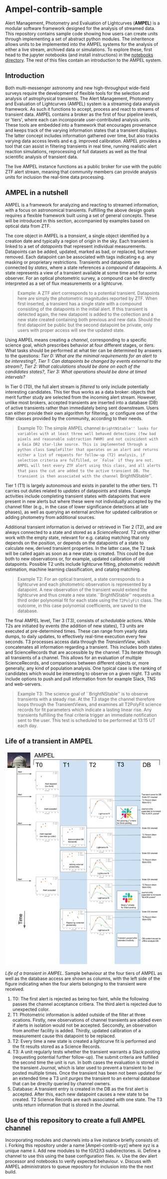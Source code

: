 # Ampel-contrib-sample


Alert Management, Photometry and Evaluation of Lightcurves (**AMPEL**) is a modular software framework designed for the analysis of streamed data. This repository contains sample code showing how users can create units through implementing a set of abstract python modules. The inheritence allows units to be implemented into the AMPEL systems for the analysis of either a live stream, archived data or simulations. To explore these, first head to the jupyter notebooks (and install instructions) in the [notebooks directory](notebooks/). The rest of this files contain an introduction to the AMPEL system.


## Introduction

Both multi-messenger astronomy and new high-throughput wide-field surveys require the development of flexible tools for the selection and analysis of astrophysical transients. The Alert Management, Photometry and Evaluation of Lightcurves (AMPEL) system is a streaming data analysis framework. As such it functions to accept, process and react to streams of transient data. AMPEL contains a broker as the first of four pipeline levels, or 'tiers', where each can incoroporate user-contributed analysis units. These tools are embedded into a framework that encourages provenance and keeps track of the varying information states that a transient displays. The latter concept includes information gathered over time, but also tracks varying data access levels and e.g. improved calibration. AMPEL provides a tool that can assist in filtering transients in real time, running realistic alert reaction simulations, reprocessing of full datasets as well as the final scientific analysis of transient data.

The live AMPEL instance functions as a public broker for use with the public ZTF  alert stream, meaning that community members can provide analysis units for inclusion the real-time data processing. 


## AMPEL in a nutshell

AMPEL is a framework for analyzing and reacting to streamed information, with a focus on astronomical transients. Fulfilling the above design goals requires a flexible framework built using a set of general concepts. These will be introduced in this section, accompanied by examples based on optical data from ZTF. 


The core object in AMPEL is a *transient*, a single object identified by a creation date and typically a region of origin in the sky. Each transient is linked to a set of *datapoints* that represent individual measurements. Datapoints can be added, updated, marked as bad, or replaced, but never removed. Each datapoint can be associated with tags indicating e.g. any masking or proprietary restrictions. Transients and datapoints are connected by *states*, where a state references a *compound* of datapoints. A state represents a view of a transient available at some time and for some observer. For an optical photometric survey, a compound can be directly interpreted as a set of flux measurements or a lightcurve.

> Example: A ZTF alert corresponds to a potential transient. Datapoints here are simply the photometric magnitudes reported by ZTF. When first inserted, a transient has a single state with a compound consisting of the datapoints in the initial alert. If this transient is detected again, the new datapoint is added to the collection and a new state created containing both previous and new data. Should the first datapoint be public but the second datapoint be private, only users with proper access will see the updated state. 

Using AMPEL means creating a *channel*, corresponding to a specific science goal, which prescribes behavior at four different stages, or *tiers*. What tasks should be performed at what tier can be determined by answers to the questions: *Tier 0: What are the minimal requirements for an alert to be interesting?*, *Tier 1:  Can datapoints be changed by events external to the stream?*, *Tier 2:  What calculations should be done on each of the candidates states?*, *Tier 3: What operations should be done at timed intervals?*

In Tier 0 (T0), the full alert stream is *filtered* to only include potentially interesting candidates. This tier thus works as a data broker: objects that merit further study are selected from the incoming alert stream. However, unlike most brokers, accepted transients are inserted into a database (DB) of active transients rather than immediately being sent downstream. Users can either provide their own algorithm for filtering, or configure one of the filter classes provided by the community, according to their needs. 


> Example T0: The simple AMPEL channel ``BrightNStable'' looks for variables with at least three well behaved detections (few bad pixels and reasonable subtraction FWHM) and not coincident with a Gaia DR2 star-like source. This is implemented through a python class SampleFilter that operates on an alert and returns either a list of requests for follow-up (T2) analysis, if selection criteria are fulfilled, or `False` if they are not. AMPEL will test every ZTF alert using this class, and all alerts that pass the cut are added to the active transient DB. The transient is then associated with the channel ``BrightNStable''. 


Tier 1 (T1) is largely autonomous and exists in parallel to the other tiers. T1 carries out duties related to *updates* of datapoints and states. Example activities include completing transient states with datapoints that were present in new alerts but where these were not individually accepted by the channel filter (e.g., in the case of lower significance detections at late phases), as well as querying an external archive for updated calibration or adding photometry from additional sources.


Additional transient information is derived or retrieved in Tier 2 (T2), and are always connected to a state and stored as a *ScienceRecord*. T2 units either work with the empty state, relevant for e.g. catalog matching that only depends on the position, or depends on the datapoints of a state to calculate new, derived transient properties. In the latter case, the T2 task will be called again as soon as a new state is created.  This could be due both to new observations or, for example, updated calibration of old datapoints. Possible T2 units include lightcurve fitting, photometric redshift estimation, machine learning classification, and catalog matching.

> Example T2: For an optical transient, a state corresponds to a lightcurve and each photometric observation is represented by a datapoint. A new observation of the transient would extend the lightcurve and thus create a new state.``BrightNStable'' requests a third order polynomial fit  for each state  using the `T2PolyFit` class. The outcome, in this case polynomial coefficients, are saved to the database.


The final AMPEL level, Tier 3 (T3), consists of *schedulable* actions. While T2s are initiated by events (the addition of new states), T3 units are executed at pre-determined times. These can range from yearly data dumps, to daily updates, to effectively real-time execution every few seconds. T3 processes access data through the *TransientView*, which concatenates all  information regarding a transient. This includes both states and ScienceRecords that are accessible by the channel. T3s iterate through all transients of a channel. This allows for an evaluation of multiple ScienceRecords, and comparisons between different objects or, more generally, any kind of population analysis. One typical case is the ranking of candidates which would be interesting to observe on a given night.  T3 units include options to push and pull information from for example Slack, TNS and web-servers.

> Example T3: The science goal of ``BrightNStable'' is to observe transients with a steady rise. At the T3 stage the channel therefore loops through the TransientViews, and examines all T2PolyFit science records for fit parameters which indicate a lasting linear rise. Any transients fulfilling the final criteria trigger an immediate notification sent to the user. This test is scheduled to be performed at 13:15 UT each day.              


## Life of a transient in AMPEL

![TransientLife](figures/ampellife.png)


*Life of a transient in AMPEL*. Sample behaviour at the four tiers of AMPEL as well as the database access are shown as columns, with the left side of the figure indicating when the four alerts belonging to the transient were received.
1. T0: The first alert is rejected as being too faint, while the following passes the channel acceptance critiera. The third alert is rejected due to unexpected color. 
2. T1: Photometric information is added outside of the filter at three ocations. Firstly, new observations of channel transients are added even if alerts in isolation would not be accepted. Seccondly, an observation from another facility is added. Thirdly,  updated calibration of a measurement cause this datapoint to be replaced.
3. T2: Every time a new state is created a lightcurve fit is performed and the fit results stored as a Science Records.
4. T3: A unit regularly tests whether the transient warrants a Slack posting (requesting potential further follow-up). The submit criteria are fulfilled the second time the unit is run. In both cases the evaluation is stored in the transient *Journal*, which is later used to prevent a transient to be posted multiple times. Once the transient has been not been updated for an extended time a T3 unit *purges* the transient to an external database that can be direclty queried by channel owners.
5. Database: A transient entry is created in the DB as the first alert is accepted. After this, each new datapoint causes a new state to be created. T2 Science Records are each associated with one state. The T3 units return information that is stored in the Journal.





## Use of this repository to create a full AMPEL channel

Incorporating modules and channels into a live instance briefly consists of: i. Forking this repository under a name [Ampel-contrib-xyz] where xyz is a unique name ii. Add new modules to the t0/t2/t3 subdirectories. iii. Define a channel to use this using the base configuration files. iv. Use the dev alert processor and notebooks to verify expected behaviour. v. Discuss with AMPEL administrators to queue repository for inclusion into the the next build.

